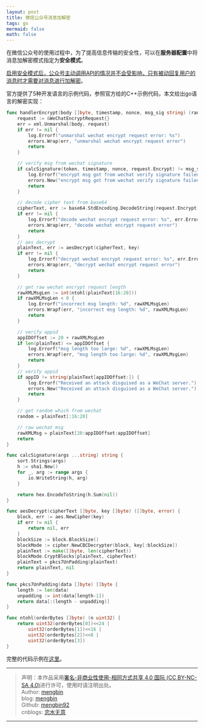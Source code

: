 ```yaml
---
layout: post
title: 微信公众号消息加解密
tags: go
mermaid: false
math: false
---  
```


在微信公众号的使用过程中，为了提高信息传输的安全性，可以在**服务器配置**中将消息加解密模式指定为**安全模式**。  

[启用安全模式后，公众号主动调用API的情况并不会受影响，只有被动回复用户的消息时才需要对消息进行加解密](https://developers.weixin.qq.com/doc/offiaccount/Message_Management/Message_encryption_and_decryption_instructions.html)。  

官方提供了5种开发语言的示例代码，参照官方给的C++示例代码，本文给出go语言的解密实现：  

```go
func handlerEncrypt(body []byte, timestamp, nonce, msg_sig string) (random, rawXMLMsg []byte, err error) {
	request := &WeChatEncryptRequest{}
	err = xml.Unmarshal(body, request)
	if err != nil {
		log.Errorf("unmarshal wechat encrypt request error: %s")
		errors.Wrap(err, "unmarshal wechat encrypt request error")
		return
	}

	// verify msg from wechat signature
	if calcSignature(token, timestamp, nonce, request.Encrypt) != msg_sig {
		log.Errorf("encrypt msg got from wechat verify signature failed")
		errors.New("encrypt msg got from wechat verify signature failed")
		return
	}

	// decode cipher text from base64
	cipherText, err := base64.StdEncoding.DecodeString(request.Encrypt)
	if err != nil {
		log.Errorf("decode wechat encrypt request error: %s", err.Error())
		errors.Wrap(err, "decode wechat encrypt request error")
		return
	}
	// aes decrypt
	plainText, err := aesDecrypt(cipherText, key)
	if err != nil {
		log.Errorf("decrypt wechat encrypt request error: %s", err.Error())
		errors.Wrap(err, "decrypt wechat encrypt request error")
		return
	}

	// get raw wechat encrypt request length
	rawXMLMsgLen := int(ntohl(plainText[16:20]))
	if rawXMLMsgLen < 0 {
		log.Errorf("incorrect msg length: %d", rawXMLMsgLen)
		errors.Wrapf(err, "incorrect msg length: %d", rawXMLMsgLen)
		return
	}

	// verify appid
	appIDOffset := 20 + rawXMLMsgLen
	if len(plainText) <= appIDOffset {
		log.Errorf("msg length too large: %d", rawXMLMsgLen)
		errors.Wrapf(err, "msg length too large: %d", rawXMLMsgLen)
		return
	}
	// verify appid
	if appID != string(plainText[appIDOffset:]) {
		log.Errorf("Received an attack disguised as a WeChat server.")
		errors.New("Received an attack disguised as a WeChat server.")
		return
	}

	// get random which from wechat
	random = plainText[:16:20]

	// raw wechat msg
	rawXMLMsg = plainText[20:appIDOffset:appIDOffset]
	return
}

func calcSignature(args ...string) string {
	sort.Strings(args)
	h := sha1.New()
	for _, arg := range args {
		io.WriteString(h, arg)
	}

	return hex.EncodeToString(h.Sum(nil))
}

func aesDecrypt(cipherText []byte, key []byte) ([]byte, error) {
	block, err := aes.NewCipher(key)
	if err != nil {
		return nil, err
	}
	blockSize := block.BlockSize()
	blockMode := cipher.NewCBCDecrypter(block, key[:blockSize])
	plainText := make([]byte, len(cipherText))
	blockMode.CryptBlocks(plainText, cipherText)
	plainText = pkcs7UnPadding(plainText)
	return plainText, nil
}

func pkcs7UnPadding(data []byte) []byte {
	length := len(data)
	unpadding := int(data[length-1])
	return data[:(length - unpadding)]
}

func ntohl(orderBytes []byte) (n uint32) {
	return uint32(orderBytes[0])<<24 |
		uint32(orderBytes[1])<<16 |
		uint32(orderBytes[2])<<8 |
		uint32(orderBytes[3])
}
```

完整的代码示例在[这里](https://github.com/mengbin92/wechat)。  

---

> 声明：本作品采用[署名-非商业性使用-相同方式共享 4.0 国际 (CC BY-NC-SA 4.0)](https://creativecommons.org/licenses/by-nc-sa/4.0/deed.zh)进行许可，使用时请注明出处。  
> Author: [mengbin](mengbin1992@outlook.com)  
> blog: [mengbin](https://www.mengbin.top/)  
> Github: [mengbin92](https://mengbin92.github.io/)  
> cnblogs: [恋水无意](https://www.cnblogs.com/lianshuiwuyi/)  

---


